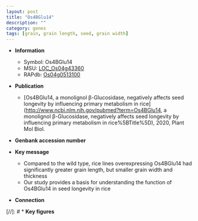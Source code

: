 ```yaml
---
layout: post
title: "Os4BGlu14"
description: ""
category: genes
tags: [grain, grain length, seed, grain width]
---
```


* **Information**  
    + Symbol: Os4BGlu14  
    + MSU: [LOC_Os04g43360](http://rice.uga.edu/cgi-bin/ORF_infopage.cgi?orf=LOC_Os04g43360)  
    + RAPdb: [Os04g0513100](http://rapdb.dna.affrc.go.jp/viewer/gbrowse_details/irgsp1?name=Os04g0513100)  

* **Publication**  
    + [Os4BGlu14, a monolignol β-Glucosidase, negatively affects seed longevity by influencing primary metabolism in rice](http://www.ncbi.nlm.nih.gov/pubmed?term=Os4BGlu14, a monolignol β-Glucosidase, negatively affects seed longevity by influencing primary metabolism in rice%5BTitle%5D), 2020, Plant Mol Biol.

* **Genbank accession number**  

* **Key message**  
    + Compared to the wild type, rice lines overexpressing Os4BGlu14 had significantly greater grain length, but smaller grain width and thickness
    + Our study provides a basis for understanding the function of Os4BGlu14 in seed longevity in rice

* **Connection**  

[//]: # * **Key figures**  


